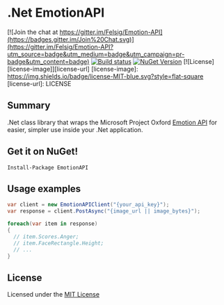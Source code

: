 # .Net EmotionAPI

[![Join the chat at https://gitter.im/Felsig/Emotion-API](https://badges.gitter.im/Join%20Chat.svg)](https://gitter.im/Felsig/Emotion-API?utm_source=badge&utm_medium=badge&utm_campaign=pr-badge&utm_content=badge)
[![Build status](https://img.shields.io/appveyor/ci/felsig/emotion-api/master.svg?style=flat-square)](https://ci.appveyor.com/project/Felsig/emotion-api/branch/master)
[![NuGet Version](http://img.shields.io/nuget/v/EmotionAPI.svg?style=flat-square)](https://www.nuget.org/packages/EmotionAPI/)
[![License][license-image]][license-url]
[license-image]: https://img.shields.io/badge/license-MIT-blue.svg?style=flat-square
[license-url]: LICENSE

## Summary
.Net class library that wraps the Microsoft Project Oxford [Emotion API](https://www.projectoxford.ai/doc/Emotion/overview) for easier, simpler use inside your .Net application.

## Get it on NuGet!
    Install-Package EmotionAPI

## Usage examples
```c#
var client = new EmotionAPIClient("{your_api_key}");
var response = client.PostAsync("{image_url || image_bytes}");

foreach(var item in response)
{
  // item.Scores.Anger;
  // item.FaceRectangle.Height;
  // ...
}
```
## License

Licensed under the [MIT License](https://github.com/Felsig/Emotion-API/blob/master/LICENSE)
